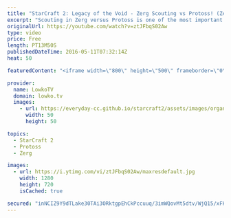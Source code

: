 ```yaml
---
title: "StarCraft 2: Legacy of the Void - Zerg Scouting vs Protoss! (Zerg Guide)"
excerpt: "Scouting in Zerg versus Protoss is one of the most important skills to develop as Zerg in StarCraft 2: Legacy of the Void. Since you can't just blindly follow a build order, as there are too many Protoss all-ins to look out for, you have to make sure you know at least roughly what it is the Protoss is"
originalUrl: https://youtube.com/watch?v=ztJFbqS02Aw
type: video
price: Free
length: PT13M50S
publishedDateTime: 2016-05-11T07:32:14Z
heat: 50

featuredContent: "<iframe width=\"800\" height=\"500\" frameborder=\"0\" src=\"https://www.youtube.com/embed/ztJFbqS02Aw\" allow=\"accelerometer; autoplay; encrypted-media; gyroscope; picture-in-picture\" allowfullscreen></iframe>"

provider:
  name: LowkoTV
  domain: lowko.tv
  images:
    - url: https://everyday-cc.github.io/starcraft2/assets/images/organizations/lowko.tv-50x50.jpg
      width: 50
      height: 50

topics:
  - StarCraft 2
  - Protoss
  - Zerg

images:
  - url: https://i.ytimg.com/vi/ztJFbqS02Aw/maxresdefault.jpg
    width: 1280
    height: 720
    isCached: true

secured: "inNCIZ9Y9dTLake30TAi3ORktgpEhCkPccuuq/3imWQovMt5dtv/WjQ15/xFK8ydjVlSOCOJfzPQgWvKfYteFuioZ/jNEjW+EHeEu3QRaGkWMg0kmBFCUgXZgQJFIaFY2ffjJzlnwwq3SeQLgUkLNQm0vCK+Z4AkCp4dZJJAZDUlaqrsJQwnR0O1jnyOERVRiKGCnDyKxfh4ymZoKKW4Qv8SYa4obkqzuvS6C8YsdxuB9HnzSGGIS21NKp/ORYkqnCY3j+50jX1C/nLlAfuwFoQT6Dj4WhOr76EQcXks5XYLkuZpgRCmnxaFwz6mwz/qcrjeQSmF6yDP4Jpr3gXPUkTMYGXTPQlTQJZXii/95bMBNHdu6tEHwSBoriNFrWVE3oKA26jQOR03AFaUzX+Y4NotKiBRoG8nC16s18qlOPU=;luhVZcBOlSIbSKsSvPN3BA=="
---
```


